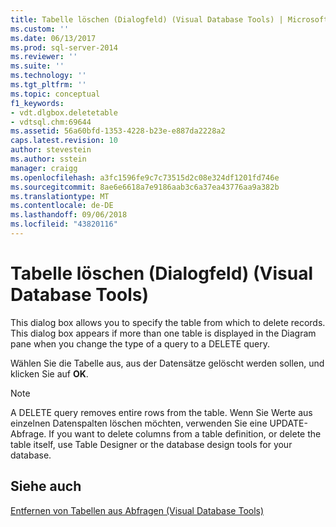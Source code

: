 ```yaml
---
title: Tabelle löschen (Dialogfeld) (Visual Database Tools) | Microsoft-Dokumentation
ms.custom: ''
ms.date: 06/13/2017
ms.prod: sql-server-2014
ms.reviewer: ''
ms.suite: ''
ms.technology: ''
ms.tgt_pltfrm: ''
ms.topic: conceptual
f1_keywords:
- vdt.dlgbox.deletetable
- vdtsql.chm:69644
ms.assetid: 56a60bfd-1353-4228-b23e-e887da2228a2
caps.latest.revision: 10
author: stevestein
ms.author: sstein
manager: craigg
ms.openlocfilehash: a3fc1596fe9c7c73515d2c08e324df1201fd746e
ms.sourcegitcommit: 8ae6e6618a7e9186aab3c6a37ea43776aa9a382b
ms.translationtype: MT
ms.contentlocale: de-DE
ms.lasthandoff: 09/06/2018
ms.locfileid: "43820116"
---
```

# <a name="delete-table-dialog-box-visual-database-tools"></a>Tabelle löschen (Dialogfeld) (Visual Database Tools)
  This dialog box allows you to specify the table from which to delete records. This dialog box appears if more than one table is displayed in the Diagram pane when you change the type of a query to a DELETE query.  
  
 Wählen Sie die Tabelle aus, aus der Datensätze gelöscht werden sollen, und klicken Sie auf **OK**.  
  
> [!NOTE]  
>  A DELETE query removes entire rows from the table. Wenn Sie Werte aus einzelnen Datenspalten löschen möchten, verwenden Sie eine UPDATE-Abfrage. If you want to delete columns from a table definition, or delete the table itself, use Table Designer or the database design tools for your database.  
  
## <a name="see-also"></a>Siehe auch  
 [Entfernen von Tabellen aus Abfragen &#40;Visual Database Tools&#41;](visual-database-tools.md)  
  
  
